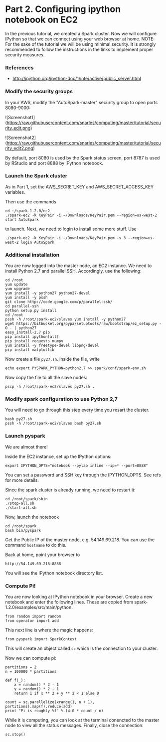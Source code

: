 # Part 2.  Configuring ipython notebook on EC2

In the previous tutorial, we created a Spark cluster.
Now we will configure IPython so that we can connect using your web browser at home.
NOTE: For the sake of the tutorial we will be using minimal security.
It is strongly recommended to follow the instructions in the links to implement proper security measures.

### References

* http://ipython.org/ipython-doc/1/interactive/public_server.html

### Modify the security groups

In your AWS, modify the "AutoSpark-master" security group to open ports 8080-9000:

![Screenshot1]
(https://raw.githubusercontent.com/snarles/computing/master/tutorial/security_edit.png)

![Screenshot2]
(https://raw.githubusercontent.com/snarles/computing/master/tutorial/security_edit2.png)

By default, port 8080 is used by the Spark status screen, port 8787 is used by RStudio and port 8888 by IPython notebook.

### Launch the Spark cluster

As in Part 1, set the AWS_SECRET_KEY and AWS_SECRET_ACCESS_KEY variables.

Then use the commands
```
cd ~/spark-1.2.0/ec2
./spark-ec2 -k KeyPair -i ~/Downloads/KeyPair.pem --region=us-west-2 start AutoSpark
```
to launch.
Next, we need to login to install some more stuff.  Use
```
./spark-ec2 -k KeyPair -i ~/Downloads/KeyPair.pem -s 3 --region=us-west-2 login AutoSpark
```

### Additional installation

You are now logged into the master node, an EC2 instance.
We need to install Python 2.7 and parallel SSH.  Accordingly, use the following:

```
cd /root
yum update
yum upgrade
yum install -y python27 python27-devel
yum install -y pssh
git clone http://code.google.com/p/parallel-ssh/
cd parallel-ssh
python setup.py install
cd /root
pssh -h /root/spark-ec2/slaves yum install -y python27
wget https://bitbucket.org/pypa/setuptools/raw/bootstrap/ez_setup.py -O - | python27
easy_install-2.7 pip
pip install ipython[all]
pip install requests numpy
yum install -y freetype-devel libpng-devel
pip install matplotlib
```

Now create a file `py27.sh`.
Inside the file, write
```
echo export PYSPARK_PYTHON=python2.7 >> spark/conf/spark-env.sh
```
Now copy the file to all the slave nodes:
```
pscp -h /root/spark-ec2/slaves py27.sh .
```

### Modify spark configuration to use Python 2,7

You will need to go through this step every time you resart the cluster.

```
bash py27.sh
pssh -h /root/spark-ec2/slaves bash py27.sh
```

### Launch pyspark

We are almost there!

Inside the EC2 instance, set up the IPython options:
```
export IPYTHON_OPTS="notebook --pylab inline --ip=* --port=8888"
```
You can set a password and SSH key through the IPYTHON_OPTS.
See refs for more details.

Since the spark cluster is already running, we need to restart it:
```
cd /root/spark/sbin
./stop-all.sh
./start-all.sh
```


Now, launch the notebook
```
cd /root/spark
bash bin/pyspark
```

Get the Public IP of the master node, e.g. 54.149.69.218.
You can use the command `hostname` to do this.

Back at home, point your browser to
```
http://54.149.69.218:8888
```

You will see the IPython notebook directory list.

### Compute Pi!

You are now looking at IPython notebook in your browser.
Create a new notebook and enter the following lines.  These are copied from spark-1.2.0/examples/src/main/python.

```
from random import random
from operator import add
```

This next line is where the magic happens:
```
from pyspark import SparkContext
```

This will create an object called `sc` which is the connection to your cluster.

Now we can compute pi:

    partitions = 2
    n = 100000 * partitions

    def f(_):
        x = random() * 2 - 1
        y = random() * 2 - 1
        return 1 if x ** 2 + y ** 2 < 1 else 0

    count = sc.parallelize(xrange(1, n + 1), partitions).map(f).reduce(add)
    print "Pi is roughly %f" % (4.0 * count / n)

While it is computing, you can look at the terminal conencted to the master node to view all the status messages.
Finally, close the connection:

    sc.stop()
